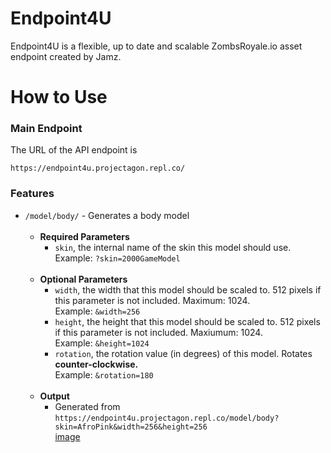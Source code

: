 # Endpoint4U

Endpoint4U is a flexible, up to date and scalable ZombsRoyale.io asset endpoint created by Jamz.

# How to Use

### Main Endpoint

The URL of the API endpoint is
```
https://endpoint4u.projectagon.repl.co/
```

### Features

- ``/model/body/`` - Generates a body model<br/><br/>
    - **Required Parameters**
        - ``skin``, the internal name of the skin this model should use.
        Example: ``?skin=2000GameModel``<br/><br/>
    - **Optional Parameters**
        - ``width``, the width that this model should be scaled to. 512 pixels if this parameter is not included. Maximum: 1024.
        <br/>Example: ``&width=256``
        - ``height``, the height that this model should be scaled to. 512 pixels if this parameter is not included. Maxiumum: 1024.
        <br/>Example: ``&height=1024``
        - ``rotation``, the rotation value (in degrees) of this model. Rotates **counter-clockwise.**
        <br/>Example: ``&rotation=180``<br/><br/>
    - **Output**<br/>
        - Generated from ``https://endpoint4u.projectagon.repl.co/model/body?skin=AfroPink&width=256&height=256``<br/>
        [image](https://endpoint4u.projectagon.repl.co/model/body?skin=AfroPink&width=256&height=256)
        
